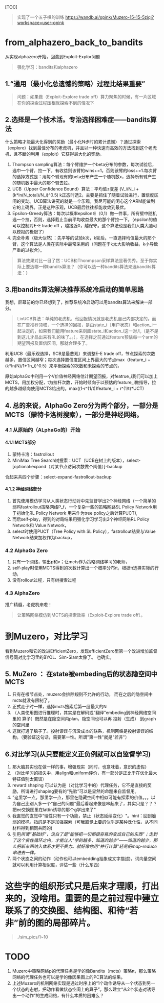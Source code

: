 [TOC]
> 实现了一个五子棋的训练 https://wandb.ai/opink/Muzero-15-15-5ziqi?workspace=user-opink


# from_alphazero_back_to_bandits
 从实现alphazero开始，回溯到Exploit-Explor问题
>强化学习：bandits和alphazero

## 1.“通用（最小化总遗憾的策略）过程比结果重要”

>问题：如果做（Exploit-Explore trade off）算力聚焦的时候，有一片区域在你的探索过程压根就探索不到的情况下

## 2.选择是一个技术活。专治选择困难症——bandits算法

什么策略才能最大化得到的奖励（最小化N步时的累计遗憾）？通过探索（explore）找到最佳分布的老虎机，并且以一种快速而高效的方法找到这个老虎机，且不断的利用（exploit）它获得最大化的奖励。

1. Thompson sampling算法：每个臂维护一个beta分布的参数，每次试验后，选中一个臂，拉一下，有收益则该臂的wins+=1，否则该臂的loss+=1.每次臂的选择方式是：用每个臂现有的beta分布产生一个随机数x，选择所有臂产生的随机数中最大的那个臂去拉。
2. UCB（Upper Confidence Bound）算法：平均值±变差 (V_i/N_i + (k*ln(N_total)/N_i)^0.5) k正态时选2。主要是抓住了随着试验进行，置信度区间的变动。UCB算法讲究的就是一个乐观，我尽可能的闲心这个ARM能做到它的上确界，正是这种乐观，UCB最后往往都能收敛到最优。
3. Epsilon-Greedy算法：每次以概率epsilon∈（0,1）做一件事，所有壁中随机选一个拉，否则，选择截止当前平均收益最大的那个臂拉一下。（epsilon的值可以控制对E-E trade off ，越接近0，越保守。这个算法也是我们人类大脑可以模拟的极限了）
4. 完全朴素（极大似然）：先平等的试验k次，k轮后，一直选择均值最大的那个臂，这个算法是人类在实际中最常采用的（问题在于k太大影响收益，k小导致严重的过拟合）。

>算法效果对比一目了然：UCB和Thonmpson采样算法显著优秀。至于你实际上要选哪一种bandits算法？（你可以选一种bandits算法来选bandits算法：）

## 3.用bandits算法解决推荐系统冷启动的简单思路

我想，屏幕前的你已经想到了，推荐系统冷启动可以用bandits算法来解决一部分。
>LinUCB算法：单纯的老虎机，他回报情况就是老虎机自己内部决定的，而在广告推荐领域，一个选择的回报，是由state_i（用户状态）和action_i一起决定的，如果我们能用feature来刻画state_i和action_i这一对儿（是不是到这儿才品出来有RL的味了。。），在选择之前通过feature预估每一个arm的期望回报及置信区间，那就合理多了。

利用UCB（最乐观选择，SCB是最悲观）来调整E-E trade off，节点探索的次数越多，置信区间越窄；每次选择置信度区间上界最大的节点max（feature_i + (k*ln(N)/1+Tn_i)^0.5）来平衡探索的次数和未探索的节点的。

原始alphaGo中利用一个V价值神经网络估计期望回报，对featrue_i我们可以加上MCTS，用加权分配，t为拉杆次数，开始时倾向于以预估的feature_i做指导，拉的越多越倾向使用MCTS给出的。max((1-r^(1/t))feature_i + r^(1/t)*UCT)


## 4. 总的来说，AlphaGo Zero分为两个部分，一部分是MCTS（蒙特卡洛树搜索），一部分是神经网络。

### 4.1 从原始的（ALphaGo的）开始
#### 4.1.1 MCTS部分
1. 蒙特卡洛：fastrollout
2. MiniMax Tree Search树搜索：UCT（UCB在树上的版本），select-[optional:expand（对某节点访问次数做个阈值）]-backup

合起来共四个步骤：select-expand-fastrollout-backup

#### 4.1.2 神经网络部分
1. 首先使用模仿学习从人类状态行动对中先监督学出2个神经网络（一个简单的弱鸡fastrollout策略网络P_f，一个复杂一些的策略网路SL Policy Network用于初始化RL Policy Network 用来作为tree policy之后计算PUCT),
2. 而后self-play，得到的对局结果用强化学习学习出2个神经网络RL Policy Network和 Value Network，
3. select时使用PUCT（Tree Policy with SL Policy），fastrollout结果与Value Network结果加权作为backup，

### 4.2 AlphaGo Zero
1. 只有一个网络，输出p和v；让mcts作为策略网络学习的老师，
2. self-play时使用MCTS得到的次数计算出一个概率分布π，根据π选择实际的行动，
3. 没有rollout过程，只有树搜索过程


### 4.3 AlphaZero
推广精髓，老虎机来啦！
> 让策略网络模仿到MCTS的探索效率（Exploit-Explore trade off）。


# 到Muzero，对比学习

看到Muzero和它的改进EfficientZero，发现efficientZero里第一个改进增加监督信号同对比学习里的BYOL、Sim-Siam太像了。
也确实。

## 5. MuZero ： 在state被embeding后的状态隐空间中MCTS
1. 只有在根节点处，muzero会排除规则不允许的行动。 而在之后的隐空间中mcts就没有限制了。
2. 正式走子时一样，选择mcts搜索后第一层最大的N
3. （人类使用图进行推理时，其实是在解码或“翻译”embeding到神经网络空间里的 算子）既然是在隐空间内plan，隐空间也可以再 投射（生成） 到graph的空间里
4. 这就打通了脑子了。投射谬误与沉没成本的联系，机制网络是投射谬误的结构。（要验证这句话，需要第一性。所谓"第一性"就是"若非"）
​


## 6.对比学习(从只要能定义正负例就可以自监督学习)
1. 那大脑其实也在做一样的事，增强现实（同时，也意味着，意识的虚假）
2. （对比学习的损失中，用align和uniform评价，有一部分是正比于在优化最大特征值别太离谱）
3. reward shaping 可以认为是（对比学习中的）代理任务，它不是直接的奖励，所谓进行shaping要有的“先验”可以是显然的命题来自监督用。
4. "这里学一点，那里学一点，那里在隐藏空间中相似可能有探索的价值。。。以为自己比别人多一个“自己的问题"最后看起来像是串起来了，其实只是？？？把ee交换图里在lattin诱导的那个g学出来了"
5. 我直觉的直觉中“理性只有一个功能，禁止（状态延续变化）"。hint：回到脆弱的模样。指的是不是加强探索（可我直觉上要的似乎是某种泛化性，从不同材料得到相同共同的)
6. 引用*所谓“基础好”，说白了是“能够把一切都很容易的变成自己的东西”；走到了这个良性循环之内，才能让人“学的越多、知道的越少”——知道的越少，那么把新东西纳入体系才更不费力。就好像你用“并行计算”轻易把map-reduce串进去一样。*
7. ​两个状态之间的动作（动作也可以embedding抽象成文字描述)，​词向量空间就可以利用计算相似度，评估一些（什么东西）

# 这些字的组织形式只是后来才理顺，打出来的，没啥用。重要的是之前过程中建立联系了的交换图、结构图、和待“若非”前的图的局部碎片。
> ./sim_pics/1~10

# TODO
1. Muzero中策略网络p的代理任务是学的像Bandits（mcts）策略π，那么策略网络的代理任务也可以是学的像因果图上的PC算法的结果。
2. 上述Muzero的机制网络实现是通过时序上的“1个动作诱导从一个状态到另一个状态的态射，把动作看做状态空间上的算子”。那么建立“从2个状态对诱导出一个动作”的生成网络，有什么本质的困难么？
